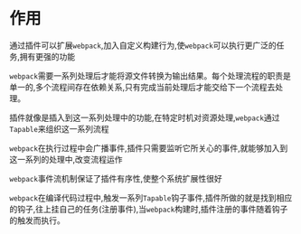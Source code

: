 <h1>作用</h1>

通过插件可以扩展`webpack`,加入自定义构建行为,使`webpack`可以执行更广泛的任务,拥有更强的功能

`webpack`需要一系列处理后才能将源文件转换为输出结果。每个处理流程的职责是单一的,多个流程间存在依赖关系,只有完成当前处理后才能交给下一个流程去处理。

插件就像是插入到这一系列处理中的功能,在特定时机对资源处理,`webpack`通过`Tapable`来组织这一系列流程

`webpack`在执行过程中会广播事件,插件只需要监听它所关心的事件,就能够加入到这一系列的处理中,改变流程运作

`webpack`事件流机制保证了插件有序性,使整个系统扩展性很好

`webpack`在编译代码过程中,触发一系列`Tapable`钩子事件,插件所做的就是找到相应的钩子,往上挂自己的任务(注册事件),当`webpack`构建时,插件注册的事件随着钩子的触发而执行。